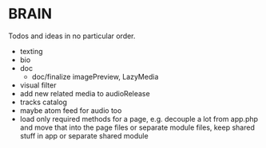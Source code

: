 # BRAIN

Todos and ideas in no particular order.

- texting
- bio
- doc
  - doc/finalize imagePreview, LazyMedia
- visual filter
- add new related media to audioRelease
- tracks catalog
- maybe atom feed for audio too
- load only required methods for a page, e.g. decouple a lot from app.php and move that into the page files or separate module files, keep shared stuff in app or separate shared module
